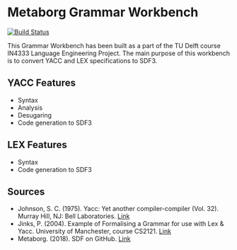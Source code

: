 # Metaborg Grammar Workbench

[![Build Status](https://travis-ci.org/mpsijm/metaborg-grammar-workbench.svg?branch=master)](https://travis-ci.org/mpsijm/metaborg-grammar-workbench)

This Grammar Workbench has been built as a part of the TU Delft course IN4333 Language Engineering Project. The main purpose of this workbench is to convert YACC and LEX specifications to SDF3.

## YACC Features

- Syntax
- Analysis
- Desugaring
- Code generation to SDF3

## LEX Features

- Syntax
- Code generation to SDF3

## Sources

- Johnson, S. C. (1975). Yacc: Yet another compiler-compiler (Vol. 32). Murray Hill, NJ: Bell Laboratories. [Link](http://dinosaur.compilertools.net/yacc/)
- Jinks, P. (2004). Example of Formalising a Grammar for use with Lex & Yacc. University of Manchester, course CS2121. [Link](http://www.cs.man.ac.uk/~pjj/cs212/ex5_hint.html)
- Metaborg. (2018). SDF on GitHub. [Link](https://github.com/metaborg/sdf)
